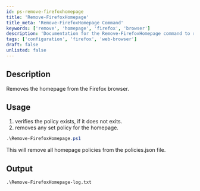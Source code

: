 ```yaml
---
id: ps-remove-firefoxhomepage
title: 'Remove-FirefoxHomepage'
title_meta: 'Remove-FirefoxHomepage Command'
keywords: ['remove', 'homepage', 'firefox', 'browser']
description: 'Documentation for the Remove-FirefoxHomepage command to remove the homepage from the Firefox browser.'
tags: ['configuration', 'firefox', 'web-browser']
draft: false
unlisted: false
---
```

## Description
Removes the homepage from the Firefox browser.

## Usage
1. verifies the policy exists, if it does not exits.
2. removes any set policy for the homepage.



```powershell
.\Remove-FirefoxHomepage.ps1
```
This will remove all homepage policies from the policies.json file.

## Output

    .\Remove-FirefoxHomepage-log.txt




